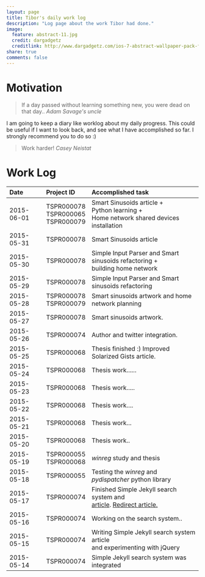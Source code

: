 ```yaml
---
layout: page
title: Tibor's daily work log
description: "Log page about the work Tibor had done."
image:
  feature: abstract-11.jpg
  credit: dargadgetz
  creditlink: http://www.dargadgetz.com/ios-7-abstract-wallpaper-pack-for-iphone-5-and-ipod-touch-retina/
share: true
comments: false
---
```


# Motivation

<blockquote>
If a day passed without learning something new, you were dead on that day..
<cite>Adam Savage's uncle</cite>
</blockquote>

I am going to keep a diary like worklog about my daily progress. This could be useful if I want to look back, and see what I have accomplished so far. I strongly recommend you to do so :)


<blockquote>
Work harder!
<cite>Casey Neistat</cite>
</blockquote>

# Work Log

| Date | Project ID | Accomplished task |
|:-----------|:------------|:------------|
| 2015-06-01 | TSPR000078<br>TSPR000065<br>TSPR000079 | Smart Sinusoids article +<br>Python learning +<br>Home network shared devices installation
| 2015-05-31 | TSPR000078 | Smart Sinusoids article
| 2015-05-30 | TSPR000078 | Simple Input Parser and Smart sinusoids refactoring +<br>building home network
| 2015-05-29 | TSPR000078 | Simple Input Parser and Smart sinusoids refactoring
| 2015-05-28 | TSPR000078<br>TSPR000079 | Smart sinusoids artwork and home network planning
| 2015-05-27 | TSPR000078 | Smart sinusoids artwork.
| 2015-05-26 | TSPR000074 | Author and twitter integration.
| 2015-05-25 | TSPR000068 | Thesis finished :) Improved Solarized Gists article.
| 2015-05-24 | TSPR000068 | Thesis work......
| 2015-05-23 | TSPR000068 | Thesis work.....
| 2015-05-22 | TSPR000068 | Thesis work....
| 2015-05-21 | TSPR000068 | Thesis work...
| 2015-05-20 | TSPR000068 | Thesis work..
| 2015-05-19 | TSPR000055<br>TSPR000068 | _winreg_ study and thesis
| 2015-05-18 | TSPR000055 | Testing the _winreg_ and _pydispatcher_ python library
| 2015-05-17 | TSPR000074 | Finished Simple Jekyll search system and <br>[article](http://tiborsimon.github.io/tools/simple-jekyll-search-system/). [Redirect article.](http://tiborsimon.github.io/tools/redirect-external-links-to-new-tab/)
| 2015-05-16 | TSPR000074 | Working on the search system..
| 2015-05-15 | TSPR000074 | Writing Simple Jekyll search system article<br>and experimenting with jQuery
| 2015-05-14 | TSPR000074 | Simple Jekyll search system was integrated



